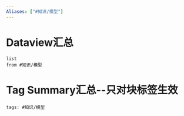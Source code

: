 ```yaml
---
Aliases: ["#知识/模型"]
---
```

# Dataview汇总

```dataview
list
from #知识/模型
```

# Tag Summary汇总--只对块标签生效

```add-summary
tags: #知识/模型
```


 

